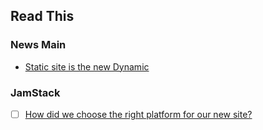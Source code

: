 ## Read This 

### News Main

- [Static site is the new Dynamic](https://www.thenewdynamic.org/)

### JamStack

- [ ] [How did we choose the right platform for our new site?](https://smallmultiples.com.au/articles/introducing-the-new-small-multiples-website/)
